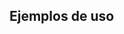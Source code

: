 ## Ejemplos de uso

<div class="w-full h-48 p-4" id="plot-cotizacion-actual-tarjeta"></div>

<Plot />
